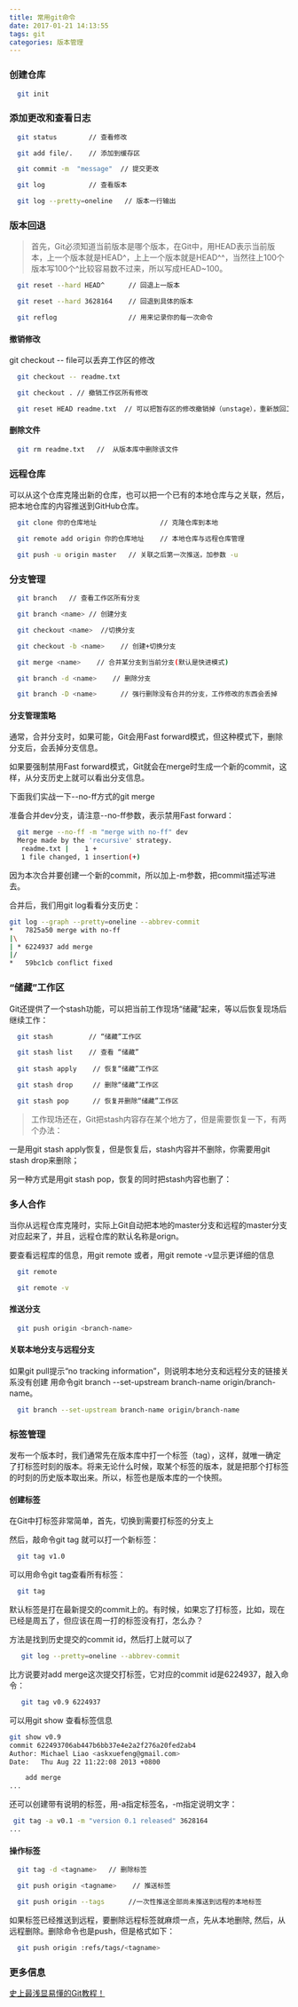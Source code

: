```yaml
---
title: 常用git命令
date: 2017-01-21 14:13:55
tags: git
categories: 版本管理
---
```


### 创建仓库

``` bash
  git init
```

### 添加更改和查看日志

``` bash
  git status        // 查看修改

  git add file/.    // 添加到缓存区

  git commit -m  "message"  // 提交更改

  git log           // 查看版本

  git log --pretty=oneline   // 版本一行输出

```
### 版本回退

>首先，Git必须知道当前版本是哪个版本，在Git中，用HEAD表示当前版本，上一个版本就是HEAD^，上上一个版本就是HEAD^^，当然往上100个版本写100个^比较容易数不过来，所以写成HEAD~100。

``` bash 
  git reset --hard HEAD^      // 回退上一版本

  git reset --hard 3628164    // 回退到具体的版本  

  git reflog                  // 用来记录你的每一次命令

```

#### 撤销修改

git checkout -- file可以丢弃工作区的修改

``` bash
  git checkout -- readme.txt

  git checkout . // 撤销工作区所有修改

  git reset HEAD readme.txt  // 可以把暂存区的修改撤销掉（unstage），重新放回工作区

```

#### 删除文件

``` bash
  git rm readme.txt   //  从版本库中删除该文件

```

### 远程仓库
可以从这个仓库克隆出新的仓库，也可以把一个已有的本地仓库与之关联，然后，把本地仓库的内容推送到GitHub仓库。

``` bash  
  git clone 你的仓库地址                // 克隆仓库到本地

  git remote add origin 你的仓库地址    // 本地仓库与远程仓库管理

  git push -u origin master   // 关联之后第一次推送，加参数 -u

```

### 分支管理

``` bash
  git branch   // 查看工作区所有分支

  git branch <name> // 创建分支

  git checkout <name>  //切换分支

  git checkout -b <name>    // 创建+切换分支

  git merge <name>    // 合并某分支到当前分支(默认是快进模式)

  git branch -d <name>    // 删除分支

  git branch -D <name>      // 强行删除没有合并的分支，工作修改的东西会丢掉
```

#### 分支管理策略

通常，合并分支时，如果可能，Git会用Fast forward模式，但这种模式下，删除分支后，会丢掉分支信息。

如果要强制禁用Fast forward模式，Git就会在merge时生成一个新的commit，这样，从分支历史上就可以看出分支信息。

下面我们实战一下--no-ff方式的git merge

准备合并dev分支，请注意--no-ff参数，表示禁用Fast forward：


``` bash 
  git merge --no-ff -m "merge with no-ff" dev
  Merge made by the 'recursive' strategy.
   readme.txt |    1 +
   1 file changed, 1 insertion(+)
```
因为本次合并要创建一个新的commit，所以加上-m参数，把commit描述写进去。

合并后，我们用git log看看分支历史：


``` bash 
git log --graph --pretty=oneline --abbrev-commit
*   7825a50 merge with no-ff
|\
| * 6224937 add merge
|/
*   59bc1cb conflict fixed
```

### “储藏”工作区

Git还提供了一个stash功能，可以把当前工作现场“储藏”起来，等以后恢复现场后继续工作：

``` bash 
  git stash         // “储藏”工作区

  git stash list    // 查看 “储藏”
  
  git stash apply    // 恢复“储藏”工作区

  git stash drop     // 删除“储藏”工作区

  git stash pop      // 恢复并删除“储藏”工作区

```

>工作现场还在，Git把stash内容存在某个地方了，但是需要恢复一下，有两个办法：

一是用git stash apply恢复，但是恢复后，stash内容并不删除，你需要用git stash drop来删除；

另一种方式是用git stash pop，恢复的同时把stash内容也删了：


### 多人合作

当你从远程仓库克隆时，实际上Git自动把本地的master分支和远程的master分支对应起来了，并且，远程仓库的默认名称是orign。

要查看远程库的信息，用git remote
或者，用git remote -v显示更详细的信息

``` bash 
  git remote

  git remote -v

```

#### 推送分支

``` bash
  git push origin <branch-name>
```

#### 关联本地分支与远程分支

如果git pull提示“no tracking information”，则说明本地分支和远程分支的链接关系没有创建
用命令git branch --set-upstream branch-name origin/branch-name。

``` bash
  git branch --set-upstream branch-name origin/branch-name
```

### 标签管理

发布一个版本时，我们通常先在版本库中打一个标签（tag），这样，就唯一确定了打标签时刻的版本。将来无论什么时候，取某个标签的版本，就是把那个打标签的时刻的历史版本取出来。所以，标签也是版本库的一个快照。

#### 创建标签

在Git中打标签非常简单，首先，切换到需要打标签的分支上

然后，敲命令git tag <name>就可以打一个新标签：

``` bash
  git tag v1.0
```
可以用命令git tag查看所有标签：

``` bash
  git tag
```

默认标签是打在最新提交的commit上的。有时候，如果忘了打标签，比如，现在已经是周五了，但应该在周一打的标签没有打，怎么办？

方法是找到历史提交的commit id，然后打上就可以了

``` bash
   git log --pretty=oneline --abbrev-commit
```
比方说要对add merge这次提交打标签，它对应的commit id是6224937，敲入命令：

``` bash
   git tag v0.9 6224937
```
可以用git show <tagname>查看标签信息

``` bash
git show v0.9
commit 622493706ab447b6bb37e4e2a2f276a20fed2ab4
Author: Michael Liao <askxuefeng@gmail.com>
Date:   Thu Aug 22 11:22:08 2013 +0800

    add merge
...

```
还可以创建带有说明的标签，用-a指定标签名，-m指定说明文字：

``` bash
 git tag -a v0.1 -m "version 0.1 released" 3628164
...
```
#### 操作标签

``` bash
  git tag -d <tagname>   // 删除标签

  git push origin <tagname>    // 推送标签

  git push origin --tags      //一次性推送全部尚未推送到远程的本地标签

```

如果标签已经推送到远程，要删除远程标签就麻烦一点，先从本地删除,
然后，从远程删除。删除命令也是push，但是格式如下：

``` bash
  git push origin :refs/tags/<tagname>

```
### 更多信息
[史上最浅显易懂的Git教程！](http://www.liaoxuefeng.com/wiki/0013739516305929606dd18361248578c67b8067c8c017b000)























